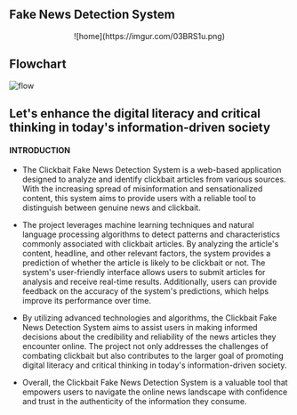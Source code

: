 ## Fake News Detection System
<p align ="center"> ![home](https://imgur.com/03BRS1u.png)
  </p>
  
  ## Flowchart
![flow](https://imgur.com/LRHNR1g.png)


## Let's enhance the digital literacy and critical thinking in today's information-driven society

#### INTRODUCTION


* The Clickbait Fake News Detection System is a web-based application designed to analyze and identify clickbait articles from various sources. With the increasing spread of misinformation and sensationalized content, this system aims to provide users with a reliable tool to distinguish between genuine news and clickbait.

* The project leverages machine learning techniques and natural language processing algorithms to detect patterns and characteristics commonly associated with clickbait articles. By analyzing the article's content, headline, and other relevant factors, the system provides a prediction of whether the article is likely to be clickbait or not.
The system's user-friendly interface allows users to submit articles for analysis and receive real-time results. Additionally, users can provide feedback on the accuracy of the system's predictions, which helps improve its performance over time.



* By utilizing advanced technologies and algorithms, the Clickbait Fake News Detection System aims to assist users in making informed decisions about the credibility and reliability of the news articles they encounter online. The project not only addresses the challenges of combating clickbait but also contributes to the larger goal of promoting digital literacy and critical thinking in today's 
information-driven society.  

* Overall, the Clickbait Fake News Detection System is a valuable tool that empowers users to navigate the online news landscape with confidence and trust in the authenticity of the information they consume.











